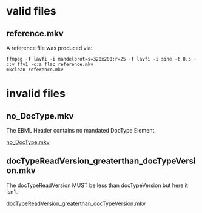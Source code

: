 # valid files

## reference.mkv

A reference file was produced via:

```
ffmpeg -f lavfi -i mandelbrot=s=320x280:r=25 -f lavfi -i sine -t 0.5 -c:v ffv1 -c:a flac reference.mkv
mkclean reference.mkv
```

# invalid files

## no_DocType.mkv

The EBML Header contains no mandated DocType Element.

[no_DocType.mkv](no_DocType.mkv)

## docTypeReadVersion_greaterthan_docTypeVersion.mkv

The docTypeReadVersion MUST be less than docTypeVersion but here it isn't.

[docTypeReadVersion_greaterthan_docTypeVersion.mkv](docTypeReadVersion_greaterthan_docTypeVersion.mkv)
